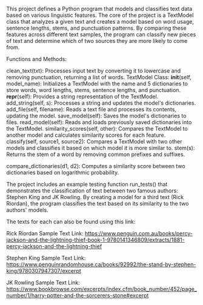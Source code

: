 This project defines a Python program that models and classifies text data based on various linguistic features. The core of the project is a TextModel class that analyzes a given text and creates a model based on word usage, sentence lengths, stems, and punctuation patterns. By comparing these features across different text samples, the program can classify new pieces of text and determine which of two sources they are more likely to come from.

Functions and Methods:

clean_text(txt): Processes input text by converting it to lowercase and removing punctuation, returning a list of words.
TextModel Class:
__init__(self, model_name): Initializes a TextModel with the name and 5 dictionaries to store words, word lengths, stems, sentence lengths, and punctuation.
__repr__(self): Provides a string representation of the TextModel.
add_string(self, s): Processes a string and updates the model's dictionaries.
add_file(self, filename): Reads a text file and processes its contents, updating the model.
save_model(self): Saves the model's dictionaries to files.
read_model(self): Reads and loads previously saved dictionaries into the TextModel.
similarity_scores(self, other): Compares the TextModel to another model and calculates similarity scores for each feature.
classify(self, source1, source2): Compares a TextModel with two other models and classifies it based on which model it is more similar to.
stem(s): Returns the stem of a word by removing common prefixes and suffixes.

compare_dictionaries(d1, d2): Computes a similarity score between two dictionaries based on logarithmic probability.

The project includes an example testing function run_tests() that demonstrates the classification of text between two famous authors: Stephen King and JK Rowling. By creating a model for a third text (Rick Riordan), the program classifies the text based on its similarity to the two authors' models.

The texts for each can also be found using this link:

Rick Riordan Sample Text Link: https://www.penguin.com.au/books/percy-jackson-and-the-lightning-thief-book-1-9780141346809/extracts/1881-percy-jackson-and-the-lightning-thief

Stephen King Sample Text Link: https://www.penguinrandomhouse.ca/books/92992/the-stand-by-stephen-king/9780307947307/excerpt

JK Rowling Sample Text Link: https://www.bookbrowse.com/excerpts/index.cfm/book_number/452/page_number/1/harry-potter-and-the-sorcerers-stone#excerpt

